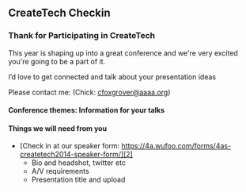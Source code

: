 ## CreateTech Checkin

### Thank for Participating in CreateTech
This year is shaping up into a great conference and we're very excited you're going to be a part of it. 

I’d love to get connected and talk about your presentation ideas 

Please contact me: (Chick: [cfoxgrover@aaaa.org][1])

#### Conference themes: Information for your talks

#### Things we will need from you
* [Check in at our speaker form: https://4a.wufoo.com/forms/4as-createtech2014-speaker-form/][2]
	* Bio and headshot, twitter etc
	* A/V requirements
	* Presentation title and upload 

[1]:	mailto:cfoxgrover@aaaa.org
[2]:	https://4a.wufoo.com/forms/4as-createtech2014-speaker-form/